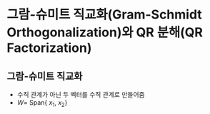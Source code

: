 # 그람-슈미트 직교화(Gram-Schmidt Orthogonalization)와 QR 분해(QR Factorization)


## 그람-슈미트 직교화

- 수직 관계가 아닌 두 벡터를 수직 관계로 만들어줌
- $W =$ Span{ $x_1$, $x_2$}
